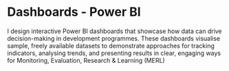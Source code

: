 # Dashboards - Power BI
I design interactive Power BI dashboards that showcase how data can drive decision-making in development programmes. These dashboards visualise sample, freely available datasets to demonstrate approaches for tracking indicators, analysing trends, and presenting results in clear, engaging ways for Monitoring, Evaluation, Research &amp; Learning (MERL)
